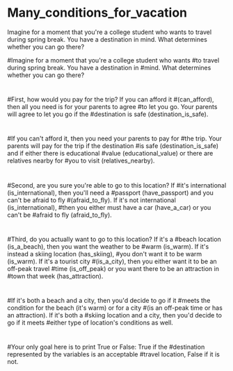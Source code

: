 # Many_conditions_for_vacation
Imagine for a moment that you're a college student who wants to travel during spring break. You have a destination in mind. What determines whether you can go there?

#Imagine for a moment that you're a college student who wants
#to travel during spring break. You have a destination in
#mind. What determines whether you can go there?
#
#First, how would you pay for the trip? If you can afford it
#(can_afford), then all you need is for your parents to agree
#to let you go. Your parents will agree to let you go if the
#destination is safe (destination_is_safe).
#
#If you can't afford it, then you need your parents to pay for
#the trip. Your parents will pay for the trip if the destination
#is safe (destination_is_safe) and if either there is educational
#value (educational_value) or there are relatives nearby for
#you to visit (relatives_nearby).
#
#Second, are you sure you're able to go to this location? If
#it's international (is_international), then you'll need a
#passport (have_passport) and you can't be afraid to fly
#(afraid_to_fly). If it's not international (is_international),
#then you either must have a car (have_a_car) or you can't be
#afraid to fly (afraid_to_fly).
#
#Third, do you actually want to go to this location? If it's a
#beach location (is_a_beach), then you want the weather to be
#warm (is_warm). If it's instead a skiing location (has_skiing),
#you don't want it to be warm (is_warm). If it's a tourist city
#(is_a_city), then you either want it to be an off-peak travel
#time (is_off_peak) or you want there to be an attraction in
#town that week (has_attraction).
#
#If it's both a beach and a city, then you'd decide to go if it
#meets the condition for the beach (it's warm) or for a city
#(is an off-peak time or has an attraction). If it's both a
#skiing location and a city, then you'd decide to go if it meets
#either type of location's conditions as well.
#
#Your only goal here is to print True or False: True if the
#destination represented by the variables is an acceptable
#travel location, False if it is not.
